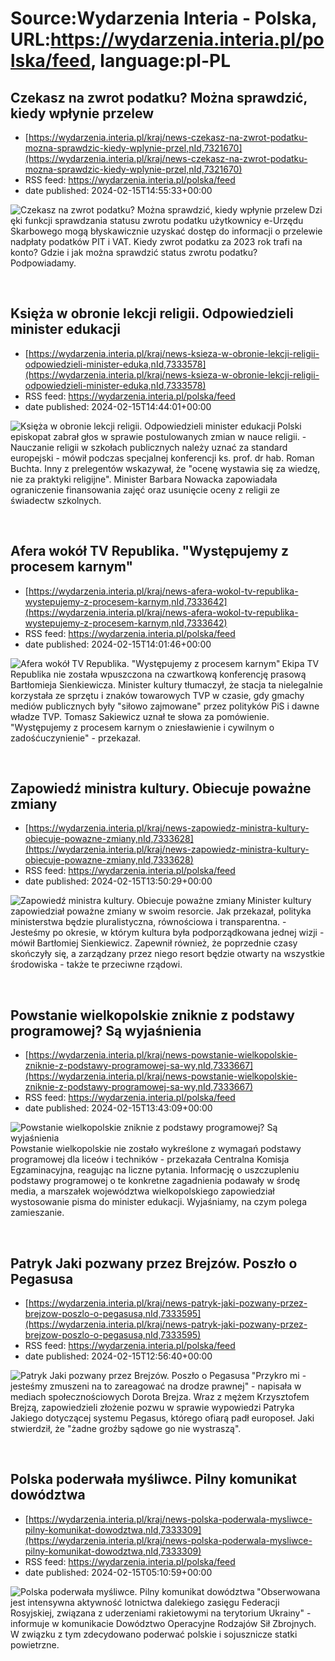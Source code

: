 # Source:Wydarzenia Interia - Polska, URL:https://wydarzenia.interia.pl/polska/feed, language:pl-PL

## Czekasz na zwrot podatku? Można sprawdzić, kiedy wpłynie przelew
 - [https://wydarzenia.interia.pl/kraj/news-czekasz-na-zwrot-podatku-mozna-sprawdzic-kiedy-wplynie-przel,nId,7321670](https://wydarzenia.interia.pl/kraj/news-czekasz-na-zwrot-podatku-mozna-sprawdzic-kiedy-wplynie-przel,nId,7321670)
 - RSS feed: https://wydarzenia.interia.pl/polska/feed
 - date published: 2024-02-15T14:55:33+00:00

<p><a href="https://wydarzenia.interia.pl/kraj/news-czekasz-na-zwrot-podatku-mozna-sprawdzic-kiedy-wplynie-przel,nId,7321670"><img align="left" alt="Czekasz na zwrot podatku? Można sprawdzić, kiedy wpłynie przelew" src="https://i.iplsc.com/czekasz-na-zwrot-podatku-mozna-sprawdzic-kiedy-wplynie-przel/000IM80Q63XHLJX5-C321.jpg" /></a>Dzięki funkcji sprawdzania statusu zwrotu podatku użytkownicy e-Urzędu Skarbowego mogą błyskawicznie uzyskać dostęp do informacji o przelewie nadpłaty podatków PIT i VAT. Kiedy zwrot podatku za 2023 rok trafi na konto? Gdzie i jak można sprawdzić status zwrotu podatku? Podpowiadamy.</p><br clear="all" />

## Księża w obronie lekcji religii. Odpowiedzieli minister edukacji
 - [https://wydarzenia.interia.pl/kraj/news-ksieza-w-obronie-lekcji-religii-odpowiedzieli-minister-eduka,nId,7333578](https://wydarzenia.interia.pl/kraj/news-ksieza-w-obronie-lekcji-religii-odpowiedzieli-minister-eduka,nId,7333578)
 - RSS feed: https://wydarzenia.interia.pl/polska/feed
 - date published: 2024-02-15T14:44:01+00:00

<p><a href="https://wydarzenia.interia.pl/kraj/news-ksieza-w-obronie-lekcji-religii-odpowiedzieli-minister-eduka,nId,7333578"><img align="left" alt="Księża w obronie lekcji religii. Odpowiedzieli minister edukacji" src="https://i.iplsc.com/ksieza-w-obronie-lekcji-religii-odpowiedzieli-minister-eduka/000IKEWZ9X03JDCI-C321.jpg" /></a>Polski episkopat zabrał głos w sprawie postulowanych zmian w nauce religii. - Nauczanie religii w szkołach publicznych należy uznać za standard europejski - mówił podczas specjalnej konferencji ks. prof. dr hab. Roman Buchta. Inny z prelegentów wskazywał, że &quot;ocenę wystawia się za wiedzę, nie za praktyki religijne&quot;. Minister Barbara Nowacka zapowiadała ograniczenie finansowania zajęć oraz usunięcie oceny z religii ze świadectw szkolnych.</p><br clear="all" />

## Afera wokół TV Republika. "Występujemy z procesem karnym"
 - [https://wydarzenia.interia.pl/kraj/news-afera-wokol-tv-republika-wystepujemy-z-procesem-karnym,nId,7333642](https://wydarzenia.interia.pl/kraj/news-afera-wokol-tv-republika-wystepujemy-z-procesem-karnym,nId,7333642)
 - RSS feed: https://wydarzenia.interia.pl/polska/feed
 - date published: 2024-02-15T14:01:46+00:00

<p><a href="https://wydarzenia.interia.pl/kraj/news-afera-wokol-tv-republika-wystepujemy-z-procesem-karnym,nId,7333642"><img align="left" alt="Afera wokół TV Republika. &quot;Występujemy z procesem karnym&quot;" src="https://i.iplsc.com/afera-wokol-tv-republika-wystepujemy-z-procesem-karnym/000IM77FHML78K51-C321.jpg" /></a>Ekipa TV Republika nie została wpuszczona na czwartkową konferencję prasową Bartłomieja Sienkiewicza. Minister kultury tłumaczył, że stacja ta nielegalnie korzystała ze sprzętu i znaków towarowych TVP w czasie, gdy gmachy mediów publicznych były &quot;siłowo zajmowane&quot; przez polityków PiS i dawne władze TVP. Tomasz Sakiewicz uznał te słowa za pomówienie. &quot;Występujemy z procesem karnym o zniesławienie i cywilnym o zadośćuczynienie&quot; - przekazał.</p><br clear="all" />

## Zapowiedź ministra kultury. Obiecuje poważne zmiany
 - [https://wydarzenia.interia.pl/kraj/news-zapowiedz-ministra-kultury-obiecuje-powazne-zmiany,nId,7333628](https://wydarzenia.interia.pl/kraj/news-zapowiedz-ministra-kultury-obiecuje-powazne-zmiany,nId,7333628)
 - RSS feed: https://wydarzenia.interia.pl/polska/feed
 - date published: 2024-02-15T13:50:29+00:00

<p><a href="https://wydarzenia.interia.pl/kraj/news-zapowiedz-ministra-kultury-obiecuje-powazne-zmiany,nId,7333628"><img align="left" alt="Zapowiedź ministra kultury. Obiecuje poważne zmiany" src="https://i.iplsc.com/zapowiedz-ministra-kultury-obiecuje-powazne-zmiany/000IM6HKGCBJTJ6A-C321.jpg" /></a>Minister kultury zapowiedział poważne zmiany w swoim resorcie. Jak przekazał, polityka ministerstwa będzie pluralistyczna, równościowa i transparentna. - Jesteśmy po okresie, w którym kultura była podporządkowana jednej wizji - mówił Bartłomiej Sienkiewicz. Zapewnił również, że poprzednie czasy skończyły się, a zarządzany przez niego resort będzie otwarty na wszystkie środowiska - także te przeciwne rządowi.</p><br clear="all" />

## Powstanie wielkopolskie zniknie z podstawy programowej? Są wyjaśnienia
 - [https://wydarzenia.interia.pl/kraj/news-powstanie-wielkopolskie-zniknie-z-podstawy-programowej-sa-wy,nId,7333667](https://wydarzenia.interia.pl/kraj/news-powstanie-wielkopolskie-zniknie-z-podstawy-programowej-sa-wy,nId,7333667)
 - RSS feed: https://wydarzenia.interia.pl/polska/feed
 - date published: 2024-02-15T13:43:09+00:00

<p><a href="https://wydarzenia.interia.pl/kraj/news-powstanie-wielkopolskie-zniknie-z-podstawy-programowej-sa-wy,nId,7333667"><img align="left" alt="Powstanie wielkopolskie zniknie z podstawy programowej? Są wyjaśnienia" src="https://i.iplsc.com/powstanie-wielkopolskie-zniknie-z-podstawy-programowej-sa-wy/000IM704JWWSA2IB-C321.jpg" /></a>Powstanie wielkopolskie nie zostało wykreślone z wymagań podstawy programowej dla liceów i techników - przekazała Centralna Komisja Egzaminacyjna, reagując na liczne pytania. Informację o uszczupleniu podstawy programowej o te konkretne zagadnienia podawały w środę media, a marszałek województwa wielkopolskiego zapowiedział wystosowanie pisma do minister edukacji. Wyjaśniamy, na czym polega zamieszanie.</p><br clear="all" />

## Patryk Jaki pozwany przez Brejzów. Poszło o Pegasusa
 - [https://wydarzenia.interia.pl/kraj/news-patryk-jaki-pozwany-przez-brejzow-poszlo-o-pegasusa,nId,7333595](https://wydarzenia.interia.pl/kraj/news-patryk-jaki-pozwany-przez-brejzow-poszlo-o-pegasusa,nId,7333595)
 - RSS feed: https://wydarzenia.interia.pl/polska/feed
 - date published: 2024-02-15T12:56:40+00:00

<p><a href="https://wydarzenia.interia.pl/kraj/news-patryk-jaki-pozwany-przez-brejzow-poszlo-o-pegasusa,nId,7333595"><img align="left" alt="Patryk Jaki pozwany przez Brejzów. Poszło o Pegasusa" src="https://i.iplsc.com/patryk-jaki-pozwany-przez-brejzow-poszlo-o-pegasusa/000IM6YG0878MILH-C321.jpg" /></a>&quot;Przykro mi - jesteśmy zmuszeni na to zareagować na drodze prawnej&quot; - napisała w mediach społecznościowych Dorota Brejza. Wraz z mężem Krzysztofem Brejzą, zapowiedzieli złożenie pozwu w sprawie wypowiedzi Patryka Jakiego dotyczącej systemu Pegasus, którego ofiarą padł europoseł. Jaki stwierdził, że &quot;żadne groźby sądowe go nie wystraszą&quot;. </p><br clear="all" />

## Polska poderwała myśliwce. Pilny komunikat dowództwa
 - [https://wydarzenia.interia.pl/kraj/news-polska-poderwala-mysliwce-pilny-komunikat-dowodztwa,nId,7333309](https://wydarzenia.interia.pl/kraj/news-polska-poderwala-mysliwce-pilny-komunikat-dowodztwa,nId,7333309)
 - RSS feed: https://wydarzenia.interia.pl/polska/feed
 - date published: 2024-02-15T05:10:59+00:00

<p><a href="https://wydarzenia.interia.pl/kraj/news-polska-poderwala-mysliwce-pilny-komunikat-dowodztwa,nId,7333309"><img align="left" alt="Polska poderwała myśliwce. Pilny komunikat dowództwa" src="https://i.iplsc.com/polska-poderwala-mysliwce-pilny-komunikat-dowodztwa/000G87D762U532YS-C321.jpg" /></a>&quot;Obserwowana jest intensywna aktywność lotnictwa dalekiego zasięgu Federacji Rosyjskiej, związana z uderzeniami rakietowymi na terytorium Ukrainy&quot; - informuje w komunikacie Dowództwo Operacyjne Rodzajów Sił Zbrojnych. W związku z tym zdecydowano poderwać polskie i sojusznicze statki powietrzne.</p><br clear="all" />

